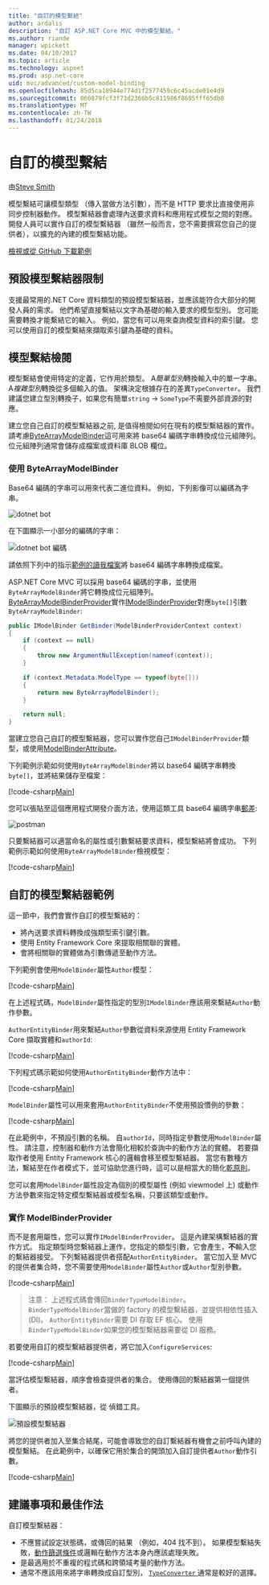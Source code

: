 ```yaml
---
title: "自訂的模型繫結"
author: ardalis
description: "自訂 ASP.NET Core MVC 中的模型繫結。"
ms.author: riande
manager: wpickett
ms.date: 04/10/2017
ms.topic: article
ms.technology: aspnet
ms.prod: asp.net-core
uid: mvc/advanced/custom-model-binding
ms.openlocfilehash: 85d5ca18944e774d1f2577459c6c45acde01e4d9
ms.sourcegitcommit: 060879fcf3f73d2366b5c811986f8695fff65db8
ms.translationtype: MT
ms.contentlocale: zh-TW
ms.lasthandoff: 01/24/2018
---
```

# <a name="custom-model-binding"></a>自訂的模型繫結

由[Steve Smith](https://ardalis.com/)

模型繫結可讓模型類型 （傳入當做方法引數），而不是 HTTP 要求比直接使用非同步控制器動作。 模型繫結器會處理內送要求資料和應用程式模型之間的對應。 開發人員可以實作自訂的模型繫結器 （雖然一般而言，您不需要撰寫您自己的提供者），以擴充的內建的模型繫結功能。

[檢視或從 GitHub 下載範例](https://github.com/aspnet/Docs/tree/master/aspnetcore/mvc/advanced/custom-model-binding/)

## <a name="default-model-binder-limitations"></a>預設模型繫結器限制

支援最常用的.NET Core 資料類型的預設模型繫結器，並應該能符合大部分的開發人員的需求。 他們希望直接繫結以文字為基礎的輸入要求的模型型別。 您可能需要轉換才能繫結它的輸入。 例如，當您有可以用來查詢模型資料的索引鍵。 您可以使用自訂的模型繫結來擷取索引鍵為基礎的資料。

## <a name="model-binding-review"></a>模型繫結檢閱

模型繫結會使用特定的定義，它作用於類型。 A*簡單型別*轉換輸入中的單一字串。 A*複雜型別*轉換從多個輸入的值。 架構決定根據存在的差異`TypeConverter`。 我們建議您建立型別轉換子，如果您有簡單`string`  ->  `SomeType`不需要外部資源的對應。

建立您自己自訂的模型繫結器之前, 是值得檢閱如何在現有的模型繫結器的實作。 請考慮[ByteArrayModelBinder](https://docs.microsoft.com/aspnet/core/api/microsoft.aspnetcore.mvc.modelbinding.binders.bytearraymodelbinder)這可用來將 base64 編碼字串轉換成位元組陣列。 位元組陣列通常會儲存成檔案或資料庫 BLOB 欄位。

### <a name="working-with-the-bytearraymodelbinder"></a>使用 ByteArrayModelBinder

Base64 編碼的字串可以用來代表二進位資料。 例如，下列影像可以編碼為字串。

![dotnet bot](custom-model-binding/images/bot.png "dotnet bot")

在下圖顯示一小部分的編碼的字串：

![dotnet bot 編碼](custom-model-binding/images/encoded-bot.png "dotnet bot 編碼")

請依照下列中的指示[範例的讀我檔案](https://github.com/aspnet/Docs/blob/master/aspnetcore/mvc/advanced/custom-model-binding/sample/CustomModelBindingSample/README.md)將 base64 編碼字串轉換成檔案。

ASP.NET Core MVC 可以採用 base64 編碼的字串，並使用`ByteArrayModelBinder`將它轉換成位元組陣列。 [ByteArrayModelBinderProvider](https://docs.microsoft.com/aspnet/core/api/microsoft.aspnetcore.mvc.modelbinding.binders.bytearraymodelbinderprovider)實作[IModelBinderProvider](https://docs.microsoft.com/aspnet/core/api/microsoft.aspnetcore.mvc.modelbinding.imodelbinderprovider)對應`byte[]`引數`ByteArrayModelBinder`:

```csharp
public IModelBinder GetBinder(ModelBinderProviderContext context)
{
    if (context == null)
    {
        throw new ArgumentNullException(nameof(context));
    }

    if (context.Metadata.ModelType == typeof(byte[]))
    {
        return new ByteArrayModelBinder();
    }

    return null;
}
```

當建立您自己自訂的模型繫結器，您可以實作您自己`IModelBinderProvider`類型，或使用[ModelBinderAttribute](https://docs.microsoft.com/aspnet/core/api/microsoft.aspnetcore.mvc.modelbinderattribute)。

下列範例示範如何使用`ByteArrayModelBinder`將以 base64 編碼字串轉換`byte[]`，並將結果儲存至檔案：

[!code-csharp[Main](custom-model-binding/sample/CustomModelBindingSample/Controllers/ImageController.cs?name=post1&highlight=3)]

您可以張貼至這個應用程式開發介面方法，使用這類工具 base64 編碼字串[郵差](https://www.getpostman.com/):

![postman](custom-model-binding/images/postman.png "postman")

只要繫結器可以適當命名的屬性或引數繫結要求資料，模型繫結將會成功。 下列範例示範如何使用`ByteArrayModelBinder`檢視模型：

[!code-csharp[Main](custom-model-binding/sample/CustomModelBindingSample/Controllers/ImageController.cs?name=post2&highlight=2)]

## <a name="custom-model-binder-sample"></a>自訂的模型繫結器範例

這一節中，我們會實作自訂的模型繫結的：

- 將內送要求資料轉換成強類型索引鍵引數。
- 使用 Entity Framework Core 來提取相關聯的實體。
- 會將相關聯的實體做為引數傳遞至動作方法。

下列範例會使用`ModelBinder`屬性`Author`模型：

[!code-csharp[Main](custom-model-binding/sample/CustomModelBindingSample/Data/Author.cs?highlight=10)]

在上述程式碼，`ModelBinder`屬性指定的型別`IModelBinder`應該用來繫結`Author`動作參數。 

`AuthorEntityBinder`用來繫結`Author`參數從資料來源使用 Entity Framework Core 擷取實體和`authorId`:

[!code-csharp[Main](custom-model-binding/sample/CustomModelBindingSample/Binders/AuthorEntityBinder.cs?name=demo)]

下列程式碼示範如何使用`AuthorEntityBinder`動作方法中：

[!code-csharp[Main](custom-model-binding/sample/CustomModelBindingSample/Controllers/BoundAuthorsController.cs?name=demo2&highlight=2)]

`ModelBinder`屬性可以用來套用`AuthorEntityBinder`不使用預設慣例的參數：

[!code-csharp[Main](custom-model-binding/sample/CustomModelBindingSample/Controllers/BoundAuthorsController.cs?name=demo1&highlight=2)]

在此範例中，不預設引數的名稱。 自`authorId`，同時指定參數使用`ModelBinder`屬性。 請注意，控制器和動作方法會簡化相較於查詢中的動作方法的實體。 若要擷取作者使用 Entity Framework 核心的邏輯會移至模型繫結器。 當您有數種方法，繫結至在作者模式下，並可協助您進行時，這可以是相當大的簡化[乾原則](http://deviq.com/don-t-repeat-yourself/)。

您可以套用`ModelBinder`屬性設定為個別的模型屬性 (例如 viewmodel 上) 或動作方法參數來指定特定模型繫結器或模型名稱，只要該類型或動作。

### <a name="implementing-a-modelbinderprovider"></a>實作 ModelBinderProvider

而不是套用屬性，您可以實作`IModelBinderProvider`。 這是內建架構繫結器的實作方式。 指定類型時您繫結器上運作，您指定的類型引數，它會產生，**不**輸入您的繫結器接受。 下列繫結器提供者搭配`AuthorEntityBinder`。 當它加入至 MVC 的提供者集合時，您不需要使用`ModelBinder`屬性`Author`或`Author`型別參數。

[!code-csharp[Main](custom-model-binding/sample/CustomModelBindingSample/Binders/AuthorEntityBinderProvider.cs?highlight=17-20)]

> 注意： 上述程式碼會傳回`BinderTypeModelBinder`。 `BinderTypeModelBinder`當做的 factory 的模型繫結器，並提供相依性插入 (DI)。 `AuthorEntityBinder`需要 DI 存取 EF 核心。 使用`BinderTypeModelBinder`如果您的模型繫結器需要從 DI 服務。

若要使用自訂的模型繫結器提供者，將它加入`ConfigureServices`:

[!code-csharp[Main](custom-model-binding/sample/CustomModelBindingSample/Startup.cs?name=callout&highlight=5-9)]

當評估模型繫結器，順序會檢查提供者的集合。 使用傳回的繫結器第一個提供者。

下圖顯示的預設模型繫結器，從 偵錯工具。

![預設模型繫結器](custom-model-binding/images/default-model-binders.png "預設模型繫結器")

將您的提供者加入至集合結尾，可能會導致您的自訂繫結器有機會之前呼叫內建的模型繫結。 在此範例中，以確保它用於集合的開頭加入自訂提供者`Author`動作引數。

[!code-csharp[Main](custom-model-binding/sample/CustomModelBindingSample/Startup.cs?name=callout&highlight=5-9)]

## <a name="recommendations-and-best-practices"></a>建議事項和最佳作法

自訂模型繫結器：
- 不應嘗試設定狀態碼，或傳回的結果 （例如，404 找不到）。 如果模型繫結失敗，[動作篩選條件](xref:mvc/controllers/filters)或邏輯在動作方法本身內應該處理失敗。
- 是最適用於不重複的程式碼和跨領域考量的動作方法。
- 通常不應該用來將字串轉換成自訂型別， [ `TypeConverter` ](https://docs.microsoft.com//dotnet/api/system.componentmodel.typeconverter)通常是較好的選擇。
